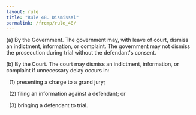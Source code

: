 ```yaml
---
layout: rule
title: "Rule 48. Dismissal"
permalink: /frcmp/rule_48/
---
```


(a) By the Government. The government may, with leave of court, dismiss an indictment, information, or complaint. The government may not dismiss the prosecution during trial without the defendant's consent.


(b) By the Court. The court may dismiss an indictment, information, or complaint if unnecessary delay occurs in:


&nbsp;&nbsp;(1) presenting a charge to a grand jury;


&nbsp;&nbsp;(2) filing an information against a defendant; or


&nbsp;&nbsp;(3) bringing a defendant to trial.
